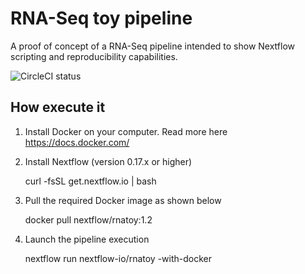 RNA-Seq toy pipeline 
======================

A proof of concept of a RNA-Seq pipeline intended to show Nextflow
scripting and reproducibility capabilities.

![CircleCI status](https://circleci.com/gh/nextflow-io/rnatoy.png?style=shield)

How execute it
----------------

1) Install Docker on your computer. Read more here https://docs.docker.com/

2) Install Nextflow (version 0.17.x or higher)

    curl -fsSL get.nextflow.io | bash

3) Pull the required Docker image as shown below 

    docker pull nextflow/rnatoy:1.2


4) Launch the pipeline execution 

    nextflow run nextflow-io/rnatoy -with-docker 
    
    
    

   
